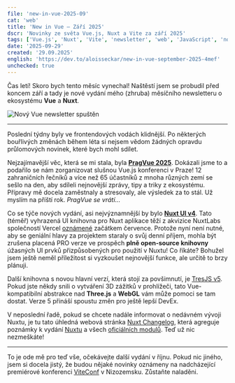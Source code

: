 ```yaml
---
file: 'new-in-vue-2025-09'
cat: 'web'
title: 'New in Vue – Září 2025'
dscr: 'Novinky ze světa Vue.js, Nuxt a Vite za září 2025'
tags: ['Vue.js', 'Nuxt', 'Vite', 'newsletter', 'web', 'JavaScript', 'novinka']
date: '2025-09-29'
created: '29.09.2025'
english: 'https://dev.to/aloisseckar/new-in-vue-september-2025-4mef'
unchecked: true
---
```


Čas letí! Skoro bych tento měsíc vynechal! Naštěstí jsem se probudil před koncem září a tady je nové vydání mého (zhruba) měsíčního newsletteru o ekosystému **Vue** a **Nuxt**.

![Nový Vue newsletter spuštěn](https://dev-to-uploads.s3.amazonaws.com/uploads/articles/csywjp8b1lrbu95xywgi.png)

---

Poslední týdny byly ve frontendových vodách klidnější. Po některých bouřlivých změnách během léta si nejsem vědom žádných opravdu průlomových novinek, které bych mohl sdílet.

Nejzajímavější věc, která se mi stala, byla **[PragVue 2025](https://pragvue.com/2025)**. Dokázali jsme to a podařilo se nám zorganizovat slušnou Vue.js konferenci v Praze! 12 zahraničních řečníků a více než 65 účastníků z mnoha různých zemí se sešlo na den, aby sdíleli nejnovější zprávy, tipy a triky z ekosystému. Přípravy mě docela zaměstnaly a stresovaly, ale výsledek za to stál. Už myslím na příští rok. _PragVue se vrátí..._

Co se týče nových vydání, asi nejvýznamnější by bylo **[Nuxt UI v4](https://nuxt.com/blog/nuxt-ui-v4)**. Tato (téměř) vyhrazená UI knihovna pro Nuxt aplikace těží z akvizice NuxtLabs společností Vercel [oznámené](https://nuxtlabs.com/) začátkem července. Protože nyní není nutné, aby se geniální hlavy za projektem staraly o svůj denní příjem, mohla být zrušena placená PRO verze ve prospěch **plně open-source knihovny** úžasných UI prvků přizpůsobených pro použití v Nuxtu! Co říkáte? Bohužel jsem ještě neměl příležitost si vyzkoušet nejnovější funkce, ale určitě to brzy plánuji.

Další knihovna s novou hlavní verzí, která stojí za povšimnutí, je [TresJS v5](https://tresjs.org/blog/tresjs-v5). Pokud jste někdy snili o vytváření 3D zážitků v prohlížeči, tato Vue-kompatibilní abstrakce nad **Three.js** a **WebGL** vám může pomoci se tam dostat. Verze 5 přináší spoustu změn pro ještě lepší DevEx.

V neposlední řadě, pokud se chcete nadále informovat o nedávném vývoji Nuxtu, je tu tato úhledná webová stránka [Nuxt Changelog](https://nuxt-changelog.vercel.app/), která agreguje poznámky k vydání [Nuxtu](https://nuxt.com/) a všech [oficiálních modulů](https://nuxt.com/modules?category=Official). Teď už nic nezmeškáte!

---

To je ode mě pro teď vše, očekávejte další vydání v říjnu. Pokud nic jiného, jsem si docela jistý, že budou nějaké novinky oznámeny na nadcházející premiérové konferenci [ViteConf](https://viteconf.amsterdam/) v Nizozemsku. Zůstaňte naladěni.
